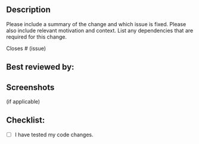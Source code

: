 ## Description

Please include a summary of the change and which issue is fixed. Please also include relevant motivation and context. List any dependencies that are required for this change.

Closes # (issue)

## Best reviewed by:

## Screenshots

(if applicable)

## Checklist:

- [ ] I have tested my code changes.
